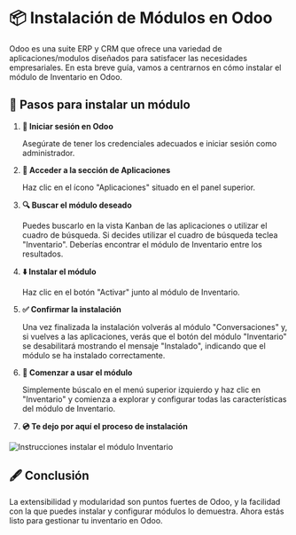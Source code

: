 # 📦 Instalación de Módulos en Odoo

Odoo es una suite ERP y CRM que ofrece una variedad de aplicaciones/modulos diseñados para satisfacer las necesidades empresariales. En esta breve guía, vamos a centrarnos en cómo instalar el módulo de Inventario en Odoo.

## 🚀 Pasos para instalar un módulo

1. **🔑 Iniciar sesión en Odoo**

    Asegúrate de tener los credenciales adecuados e iniciar sesión como administrador.

2. **📲 Acceder a la sección de Aplicaciones**

    Haz clic en el ícono "Aplicaciones" situado en el panel superior.

3. **🔍 Buscar el módulo deseado**

    Puedes buscarlo en la vista Kanban de las aplicaciones o utilizar el cuadro de búsqueda. Si decides utilizar el cuadro de búsqueda teclea "Inventario". Deberías encontrar el módulo de Inventario entre los resultados.

4. **⬇️ Instalar el módulo**

    Haz clic en el botón "Activar" junto al módulo de Inventario.

5. **✅ Confirmar la instalación**

    Una vez finalizada la instalación volverás al módulo "Conversaciones" y, si vuelves a las aplicaciones, verás que el botón del módulo "Inventario" se desabilitará mostrando el mensaje "Instalado", indicando que el módulo se ha instalado correctamente.

6. **🎉 Comenzar a usar el módulo**

    Simplemente búscalo en el menú superior izquierdo y haz clic en "Inventario" y comienza a explorar y configurar todas las características del módulo de Inventario.

7. **💿 Te dejo por aquí el proceso de instalación**

![Instrucciones instalar el módulo Inventario](https://github.com/canarydev/SGE/blob/main/static/images/instalaci%C3%B3n_inventario.gif?raw=true)


## 🖋️ Conclusión

La extensibilidad y modularidad son puntos fuertes de Odoo, y la facilidad con la que puedes instalar y configurar módulos lo demuestra. Ahora estás listo para gestionar tu inventario en Odoo.

